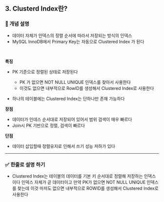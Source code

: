 ## 3. Clusterd Index란?

### 🧠 개념 설명
- 데이터 자체가 인덱스의 정렬 순서에 따라서 저장되는 방식의 인덱스
- MySQL InnoDB에서 Primary Key는 자동으로 Clustered Index 가 된다

<br/>

**특징**

- PK 기준으로 정렬된 상태로 저장된다
  - PK 가 없으면 NOT NULL UNIQUE 인덱스를 찾아서 사용한다
  - 이것도 없으면 내부적으로 RowID를 생성해서 Clustered Index로 사용한다
 
- 하나의 테이블에는 Clustered Index는 단하나만 존재 가능하다

**장점**
- 데이터가 인데스 순서대로 저장되어 있어서 범위 검색이 매우 빠르다
- Join시 PK 기반으로 정렬, 검색이 빠르다

**단점**
- 데이터 삽입할때 정렬유지로 인해서 쓰기 성능 저하가 있다


---
### ✅ 한줄로 설명 하기
- Clustered Index는 테이블의 데이터를 기본 키 순서대로 정렬해 저장하는 인덱스이다 인덱스 자체가 곧 데이터이고 만약 PK가 없으면 NOT NULL UNIQUE 인덱스를 찾는데 이것 마저도 없으면 내부적으로 ROWID를 생성해서 Clustered Index로 사용한다

